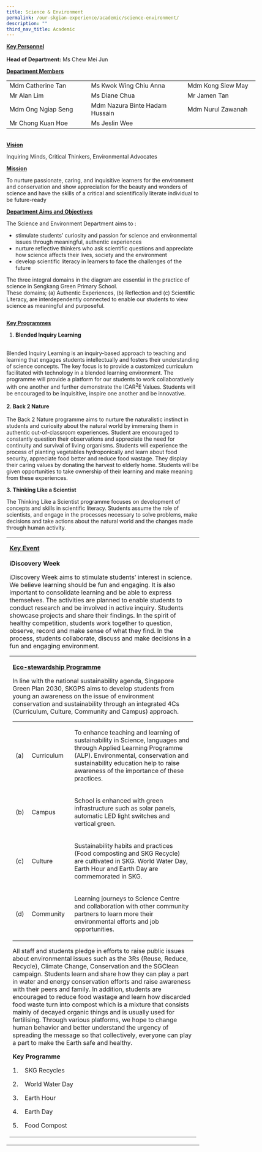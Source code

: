 ```yaml
---
title: Science & Environment
permalink: /our-skgian-experience/academic/science-environment/
description: ""
third_nav_title: Academic
---
```

<p><strong><u>Key Personnel</u></strong><u><br><br></u><strong>Head of Department:</strong> Ms Chew Mei Jun</p>
<p><strong><u>Department Members</u></strong><u></u></p>
     <!--table {mso-displayed-decimal-separator:"\\."; mso-displayed-thousand-separator:"\\,";} @page {margin:.75in .7in .75in .7in; mso-header-margin:.3in; mso-footer-margin:.3in;} tr {mso-height-source:auto;} col {mso-width-source:auto;} br {mso-data-placement:same-cell;} td {padding-top:1px; padding-right:1px; padding-left:1px; mso-ignore:padding; color:black; font-size:11.0pt; font-weight:400; font-style:normal; text-decoration:none; font-family:Calibri, sans-serif; mso-font-charset:0; mso-number-format:General; text-align:general; vertical-align:bottom; border:none; mso-background-source:auto; mso-pattern:auto; mso-protection:locked visible; white-space:nowrap; mso-rotate:0;} .xl65 {border:.5pt solid windowtext;} .xl66 {color:#484848; font-family:Lato, sans-serif; mso-font-charset:0; vertical-align:middle; border:.5pt solid windowtext; white-space:normal;} -->

<table style="border-collapse:
 collapse;width:488pt" width="649" cellspacing="0" cellpadding="0" border="0"><colgroup><col style="mso-width-source:userset;mso-width-alt:7377;width:159pt" width="211"> <col style="mso-width-source:userset;mso-width-alt:8960;width:193pt" width="257"> <col style="mso-width-source:userset;mso-width-alt:6306;width:136pt" width="181"></colgroup><tbody><tr style="height:18.0pt" height="24"><td style="height:18.0pt;width:159pt" width="211" class="xl66" height="24">Mdm Catherine Tan</td><td style="border-left:none;width:193pt" width="257" class="xl66">Ms Kwok Wing Chiu Anna</td><td style="border-left:none;width:136pt" width="181" class="xl66">Mdm Kong Siew May</td></tr><tr style="height:18.0pt" height="24"><td style="height:18.0pt;border-top:none;
  width:159pt" width="211" class="xl66" height="24">Mr Alan Lim</td><td style="border-top:none;border-left:none;width:193pt" width="257" class="xl66">Ms Diane Chua</td><td style="border-top:none;border-left:none;width:136pt" width="181" class="xl66">Mr Jamen Tan</td></tr><tr style="height:18.0pt" height="24"><td style="height:18.0pt;border-top:none;
  width:159pt" width="211" class="xl66" height="24">Mdm Ong Ngiap Seng</td><td style="border-top:none;border-left:none;width:193pt" width="257" class="xl66">Mdm Nazura Binte Hadam Hussain</td><td style="border-top:none;border-left:none;width:136pt" width="181" class="xl66">Mdm Nurul Zawanah</td></tr><tr style="height:18.0pt" height="24"><td style="height:18.0pt;border-top:none;
  width:159pt" width="211" class="xl66" height="24">Mr Chong Kuan Hoe</td><td style="border-top:none;border-left:none;width:193pt" width="257" class="xl66">Ms Jeslin Wee</td><td style="border-top:none;border-left:none" class="xl65">&nbsp;</td></tr></tbody></table>
<p><br><strong><u>Vision</u></strong></p>
<p>Inquiring Minds, Critical Thinkers, Environmental Advocates</p>
<p><strong><u>Mission</u></strong></p>
<p>To nurture&nbsp;passionate,&nbsp;caring, and&nbsp;inquisitive learners&nbsp;for the&nbsp;environment and conservation&nbsp;and show&nbsp;appreciation for the beauty&nbsp;and&nbsp;wonders of science&nbsp;and have the&nbsp;skills of a critical and scientifically literate individual&nbsp;to be&nbsp;future-ready</p>
<p><strong><u>Department Aims and Objectives</u></strong></p>

<p>The Science and Environment Department aims to :</p>

<ul>
<li>stimulate students’ curiosity and passion for science and environmental issues through&nbsp;meaningful, authentic experiences</li>
<li>nurture&nbsp;reflective thinkers&nbsp;who ask scientific questions and appreciate how science affects their lives, society and the environment</li>
<li>develop&nbsp;scientific literacy&nbsp;in learners to face the challenges of the future&nbsp;</li>
</ul>
<p>The three integral domains in the diagram are essential in the practice of science in Sengkang Green Primary School. <br>These domains; (a) Authentic Experiences, (b) Reflection and (c) Scientific Literacy, are interdependently connected to enable our students to view science as meaningful and purposeful.</p><p><img alt="" src="/images/science1.PNG"></p>

<p><strong><u>Key Programmes</u></strong></p>
<ol>
<li><strong> Blended Inquiry Learning</strong></li>
</ol>
<p><br>Blended Inquiry Learning is an inquiry-based approach to teaching and learning that engages students intellectually and fosters their understanding of science concepts. The key focus is to provide a customized curriculum facilitated with technology in a blended learning environment. The programme will provide a platform for our students to work collaboratively with one another and further demonstrate the ICAR<sup>2</sup>E Values. Students will be encouraged to be inquisitive, inspire one another and be innovative. <br><strong><br></strong><strong>2. Back 2 Nature</strong><br><br>The Back 2 Nature programme aims to nurture the naturalistic instinct in students and curiosity about the natural world by immersing them in authentic out-of-classroom experiences. Student are encouraged to constantly question their observations and appreciate the need for continuity and survival of living organisms. Students will experience the process of planting vegetables hydroponically and learn about food security, appreciate food better and reduce food wastage. They display their caring values by donating the harvest to elderly home. Students will be given opportunities to take ownership of their learning and make meaning from these experiences.<img alt="" src="/images/science2.PNG"><br><img alt="" src="/images/science3.PNG"></p>

<p><strong>3. Thinking Like a Scientist</strong></p>
<p>The Thinking Like a Scientist programme focuses on development of concepts and skills in scientific literacy. Students assume the role of scientists, and engage in the processes necessary to solve problems, make decisions and take actions about the natural world and the changes made through human activity.<img alt="" src="/images/science4.PNG"></p>

<table>
<tbody>
<tr>
<td>
<p><strong><u>Key Event <br></u></strong><strong><br>iDiscovery Week</strong></p>
<p>iDiscovery Week aims to stimulate students’ interest in science. We believe learning should be fun and engaging. It is also important to consolidate learning and be able to express themselves. The activities are planned to enable students to conduct research and be involved in active inquiry. Students showcase projects and share their findings. In the spirit of healthy competition, students work together to question, observe, record and make sense of what they find. In the process, students collaborate, discuss and make decisions in a fun and engaging environment.<img alt="" src="/images/science5.PNG"></p>
<table>
<tbody>
<tr>
<td>
<p><strong><u>Eco-stewardship Programme</u></strong></p>

<p>In line with the national sustainability agenda, Singapore Green Plan 2030, SKGPS aims to develop students from young an awareness on the issue of environment conservation and sustainability through an integrated 4Cs (Curriculum, Culture, Community and Campus) approach.</p>
<table>
<tbody>
<tr>
<td width="34">
<p>(a)</p>
</td>
<td width="116">
<p>Curriculum</p>
</td>
<td width="720">
<p>To enhance teaching and learning of sustainability in Science, languages and through Applied Learning Programme (ALP). Environmental, conservation and sustainability education help to raise awareness of the importance of these practices.</p>

</td>
</tr>
<tr>
<td width="34">
<p>(b)</p>
</td>
<td width="116">
<p>Campus</p>
</td>
<td width="720">
<p>School is enhanced with green infrastructure such as solar panels, automatic LED light switches and vertical green.</p>

</td>
</tr>
<tr>
<td width="34">
<p>(c)</p>
</td>
<td width="116">
<p>Culture</p>
</td>
<td width="720">
<p>Sustainability habits and practices (Food composting and SKG Recycle)&nbsp; are cultivated in SKG. World Water Day, Earth Hour and Earth Day are commemorated in SKG.</p>

</td>
</tr>
<tr>
<td width="34">
<p>(d)</p>
</td>
<td width="116">
<p>Community</p>
</td>
<td width="720">
<p>Learning journeys to Science Centre and collaboration with other community partners to learn more their environmental efforts and job opportunities.</p>
</td>
</tr>
</tbody>
</table>

<p>All staff and students pledge in efforts to raise public issues about environmental issues such as the 3Rs (Reuse, Reduce, Recycle), Climate Change, Conservation and the SGClean campaign. Students learn and share how they can play a part in water and energy conservation efforts and raise awareness with their peers and family. In addition, students are encouraged to reduce food wastage and learn how discarded food waste turn into compost which is a mixture that consists mainly of decayed organic things and is usually used for fertilising. Through various platforms, we hope to change human behavior and better understand the urgency of spreading the message so that collectively, everyone can play a part to make the Earth safe and healthy.&nbsp;&nbsp;</p>

<p><strong>Key Programme</strong></p>
<p>1.&nbsp;&nbsp;&nbsp; SKG Recycles</p>
<p>2.&nbsp;&nbsp;&nbsp; World Water Day</p>
<p>3.&nbsp;&nbsp;&nbsp; Earth Hour</p>
<p>4.&nbsp;&nbsp;&nbsp; Earth Day</p>
<p>5.&nbsp;&nbsp;&nbsp; Food Compost</p>
</td>
</tr>
</tbody>
</table>
</td>
</tr>
</tbody>
</table>
<img alt="" src="/images/science6.PNG">
<img alt="" src="/images/science7.PNG">
<img alt="" src="/images/science8.PNG">
<img alt="" src="/images/science9.PNG">
<img alt="" src="/images/science10.PNG">
<img alt="" src="/images/science11.PNG">